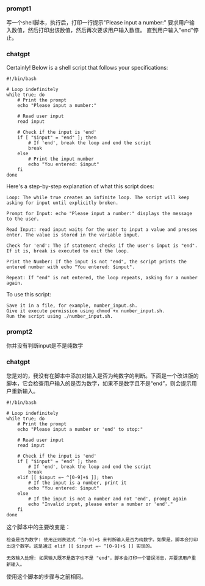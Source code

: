 ### prompt1
写一个shell脚本，执行后，打印一行提示"Please input a number:"
要求用户输入数值，然后打印出该数值，然后再次要求用户输入数值。
直到用户输入"end"停止。

### chatgpt
Certainly! Below is a shell script that follows your specifications:
```
#!/bin/bash

# Loop indefinitely
while true; do
    # Print the prompt
    echo "Please input a number:"

    # Read user input
    read input

    # Check if the input is 'end'
    if [ "$input" = "end" ]; then
        # If 'end', break the loop and end the script
        break
    else
        # Print the input number
        echo "You entered: $input"
    fi
done
```
Here's a step-by-step explanation of what this script does:

    Loop: The while true creates an infinite loop. The script will keep asking for input until explicitly broken.

    Prompt for Input: echo "Please input a number:" displays the message to the user.

    Read Input: read input waits for the user to input a value and presses enter. The value is stored in the variable input.

    Check for 'end': The if statement checks if the user's input is "end". If it is, break is executed to exit the loop.

    Print the Number: If the input is not "end", the script prints the entered number with echo "You entered: $input".

    Repeat: If "end" is not entered, the loop repeats, asking for a number again.

To use this script:

    Save it in a file, for example, number_input.sh.
    Give it execute permission using chmod +x number_input.sh.
    Run the script using ./number_input.sh.

### prompt2
你并没有判断input是不是纯数字

### chatgpt
您是对的，我没有在脚本中添加对输入是否为纯数字的判断。下面是一个改进版的脚本，它会检查用户输入的是否为数字，如果不是数字且不是“end”，则会提示用户重新输入。
```
#!/bin/bash

# Loop indefinitely
while true; do
    # Print the prompt
    echo "Please input a number or 'end' to stop:"

    # Read user input
    read input

    # Check if the input is 'end'
    if [ "$input" = "end" ]; then
        # If 'end', break the loop and end the script
        break
    elif [[ $input =~ ^[0-9]+$ ]]; then
        # If the input is a number, print it
        echo "You entered: $input"
    else
        # If the input is not a number and not 'end', prompt again
        echo "Invalid input, please enter a number or 'end'."
    fi
done
```
这个脚本中的主要改变是：

    检查是否为数字: 使用正则表达式 ^[0-9]+$ 来判断输入是否为纯数字。如果是，脚本会打印出这个数字。这是通过 elif [[ $input =~ ^[0-9]+$ ]] 实现的。

    无效输入处理: 如果输入既不是数字也不是 "end"，脚本会打印一个错误消息，并要求用户重新输入。

使用这个脚本的步骤与之前相同。

